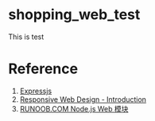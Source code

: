 # shopping_web_test
This is test

# Reference
1. [Expressjs](https://expressjs.com/zh-tw/)
2. [Responsive Web Design - Introduction](https://www.w3schools.com/css/css_rwd_intro.asp)
3. [RUNOOB.COM Node.js Web 模块](https://www.runoob.com/nodejs/nodejs-web-module.html)